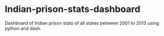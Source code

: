 # Indian-prison-stats-dashboard
Dashboard of Indian prison stats of all states between 2001 to 2013 using python and dash.
